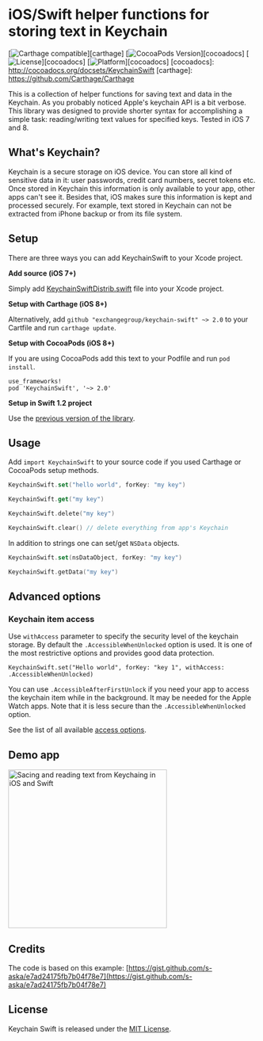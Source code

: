 # iOS/Swift helper functions for storing text in Keychain

[![Carthage compatible](https://img.shields.io/badge/Carthage-compatible-4BC51D.svg?style=flat)][carthage]
[![CocoaPods Version](https://img.shields.io/cocoapods/v/KeychainSwift.svg?style=flat)][cocoadocs]
[![License](https://img.shields.io/cocoapods/l/KeychainSwift.svg?style=flat)][cocoadocs]
[![Platform](https://img.shields.io/cocoapods/p/KeychainSwift.svg?style=flat)][cocoadocs]
[cocoadocs]: http://cocoadocs.org/docsets/KeychainSwift
[carthage]: https://github.com/Carthage/Carthage

This is a collection of helper functions for saving text and data in the Keychain.
 As you probably noticed Apple's keychain API is a bit verbose. This library was designed to provide shorter syntax for accomplishing a simple task: reading/writing text values for specified keys. Tested in iOS 7 and 8.

## What's Keychain?

Keychain is a secure storage on iOS device. You can store all kind of sensitive data in it: user passwords, credit card numbers, secret tokens etc. Once stored in Keychain this information is only available to your app, other apps can't see it. Besides that, iOS makes sure this information is kept and processed securely. For example, text stored in Keychain can not be extracted from iPhone backup or from its file system.

## Setup

There are three ways you can add KeychainSwift to your Xcode project.

**Add source (iOS 7+)**

Simply add [KeychainSwiftDistrib.swift](https://github.com/exchangegroup/keychain-swift/blob/master/Distrib/KeychainSwiftDistrib.swift) file into your Xcode project.

**Setup with Carthage (iOS 8+)**

Alternatively, add `github "exchangegroup/keychain-swift" ~> 2.0` to your Cartfile and run `carthage update`.

**Setup with CocoaPods (iOS 8+)**

If you are using CocoaPods add this text to your Podfile and run `pod install`.

    use_frameworks!
    pod 'KeychainSwift', '~> 2.0'


**Setup in Swift 1.2 project**

Use the [previous version of the library](https://github.com/exchangegroup/keychain-swift/wiki/Swift-1.2-setup).

## Usage

Add `import KeychainSwift` to your source code if you used Carthage or CocoaPods setup methods.

```Swift
KeychainSwift.set("hello world", forKey: "my key")

KeychainSwift.get("my key")

KeychainSwift.delete("my key")

KeychainSwift.clear() // delete everything from app's Keychain
```

In addition to strings one can set/get `NSData` objects.

```Swift
KeychainSwift.set(nsDataObject, forKey: "my key")

KeychainSwift.getData("my key")
```

## Advanced options

### Keychain item access

Use `withAccess` parameter to specify the security level of the keychain storage.
By default the `.AccessibleWhenUnlocked` option is used. It is one of the most restrictive options and provides good data protection.

```
KeychainSwift.set("Hello world", forKey: "key 1", withAccess: .AccessibleWhenUnlocked)
```

You can use `.AccessibleAfterFirstUnlock` if you need your app to access the keychain item while in the background.  It may be needed for the Apple Watch apps. Note that it is less secure than the `.AccessibleWhenUnlocked` option.

See the list of all available [access options](https://github.com/exchangegroup/keychain-swift/blob/master/KeychainSwift/KeychainSwiftAccessOptions.swift).

## Demo app

<img src="https://raw.githubusercontent.com/exchangegroup/keychain-swift/master/graphics/keychain-swift-demo.png" alt="Sacing and reading text from Keychaing in iOS and Swift" width="320">

## Credits

The code is based on this example: [https://gist.github.com/s-aska/e7ad24175fb7b04f78e7](https://gist.github.com/s-aska/e7ad24175fb7b04f78e7)

## License

Keychain Swift is released under the [MIT License](LICENSE).
